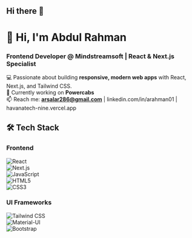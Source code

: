 ## Hi there 👋

# 👋 Hi, I'm Abdul Rahman  
### Frontend Developer @ Mindstreamsoft | React & Next.js Specialist  

💻 Passionate about building **responsive, modern web apps** with React, Next.js, and Tailwind CSS.  
🚀 Currently working on **Powercabs**  
📫 Reach me: **arsalar286@gmail.com** | linkedin.com/in/arahman01 | havanatech-nine.vercel.app

## 🛠️ Tech Stack  
### **Frontend**  
![React](https://img.shields.io/badge/React-20232A?style=for-the-badge&logo=react&logoColor=61DAFB)  
![Next.js](https://img.shields.io/badge/Next.js-000000?style=for-the-badge&logo=nextdotjs&logoColor=white)  
![JavaScript](https://img.shields.io/badge/JavaScript-F7DF1E?style=for-the-badge&logo=javascript&logoColor=black)  
![HTML5](https://img.shields.io/badge/HTML5-E34F26?style=for-the-badge&logo=html5&logoColor=white)  
![CSS3](https://img.shields.io/badge/CSS3-1572B6?style=for-the-badge&logo=css3&logoColor=white)  

### **UI Frameworks**  
![Tailwind CSS](https://img.shields.io/badge/Tailwind_CSS-38B2AC?style=for-the-badge&logo=tailwind-css&logoColor=white)  
![Material-UI](https://img.shields.io/badge/Material--UI-0081CB?style=for-the-badge&logo=mui&logoColor=white)  
![Bootstrap](https://img.shields.io/badge/Bootstrap-7952B3?style=for-the-badge&logo=bootstrap&logoColor=white)  
